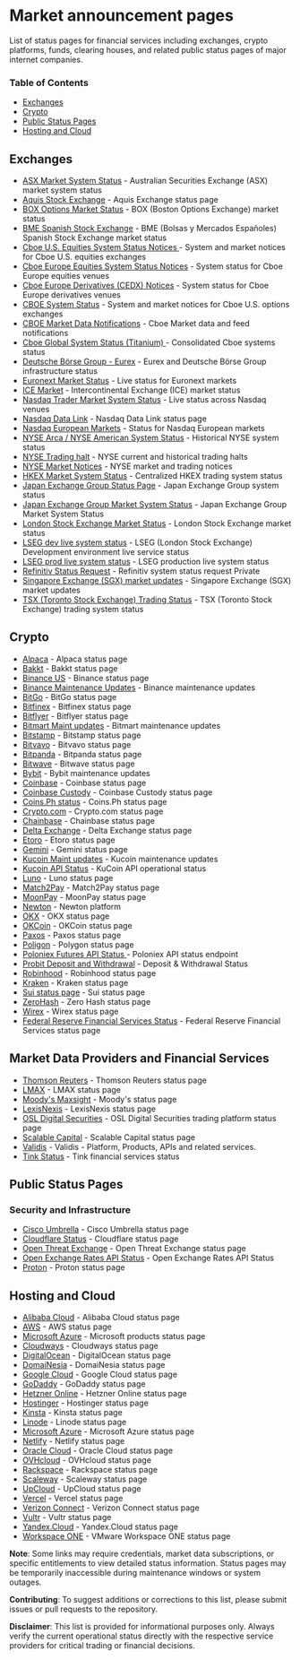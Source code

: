 # Market announcement pages

List of status pages for financial services including exchanges, crypto platforms, funds, clearing houses, 
and related public status pages of major internet companies.

### Table of Contents

* [Exchanges](#exchanges)
* [Crypto](#crypto)
* [Public Status Pages](#public-status-pages)
* [Hosting and Cloud](#hosting-and-cloud)

## Exchanges
* [ASX Market System Status](https://www.asx.com.au/markets/market-resources/system-status) - Australian Securities Exchange (ASX) market system status
* [Aquis Stock Exchange](https://www.aquis.eu/status) - Aquis Exchange status page
* [BOX Options Market Status](https://boxoptions.com/box-system-alerts/) - BOX (Boston Options Exchange) market status
* [BME Spanish Stock Exchange](https://www.bolsasymercados.es/en/market-status.html) - BME (Bolsas y Mercados Españoles) Spanish Stock Exchange market status
* [Cboe U.S. Equities System Status Notices ](https://www.cboe.com/us/equities/notices/) - System and market notices for Cboe U.S. equities exchanges
* [Cboe Europe Equities System Status Notices](https://www.cboe.com/europe/equities/notices/) - System status for Cboe Europe equities venues
* [Cboe Europe Derivatives (CEDX) Notices](https://www.cboe.com/europe/derivatives/notices/) - System status for Cboe Europe derivatives venues
* [CBOE System Status](https://www.cboe.com/us/options/notices/) - System and market notices for Cboe U.S. options exchanges
* [CBOE Market Data Notifications](https://www.cboe.com/us/options/notices/marketdata/) - Cboe Market data and feed notifications
* [Cboe Global System Status (Titanium) ](https://www.cboe.com/system_status/) - Consolidated Cboe systems status
* [Deutsche Börse Group - Eurex](https://www.deutsche-boerse.com/dbg-en/markets-services/ps-technology/service-status) - Eurex and Deutsche Börse Group infrastructure status
* [Euronext Market Status](https://live.euronext.com/en/market-status) - Live status for Euronext markets
* [ICE Market](https://www.ice.com/alerts/markets) - Intercontinental Exchange (ICE) market status
* [Nasdaq Trader Market System Status](https://www.nasdaqtrader.com/Trader.aspx?id=MarketSystemStatus) - Live status across Nasdaq venues 
* [Nasdaq Data Link](https://status.data.nasdaq.com/) - Nasdaq Data Link status page
* [Nasdaq European Markets](https://www.nasdaq.com/european-markets/status) - Status for Nasdaq European markets
* [NYSE Arca / NYSE American System Status](https://www.nyse.com/market-status/history) - Historical NYSE system status 
* [NYSE Trading halt](https://www.nyse.com/trade-halt) - NYSE current and historical trading halts
* [NYSE Market Notices](https://www.nyse.com/markets/notices) - NYSE market and trading notices 
* [HKEX Market System Status](https://www.hkex.com.hk/Global/Exchange/Market-System-Status?sc_lang=en) - Centralized HKEX trading system status
* [Japan Exchange Group Status Page](https://www.jpx.co.jp/english/systems/system-status/index.html) - Japan Exchange Group system status
* [Japan Exchange Group Market System Status](https://www.jpx.co.jp/english/systems/system-status/01.html) - Japan Exchange Group Market System Status
* [London Stock Exchange Market Status](https://www.lseg.com/markets-products-and-services/market-status) - London Stock Exchange market status
* [LSEG dev live system status](https://dev-liveservice.lseg.com/) - LSEG (London Stock Exchange) Development environment live service status
* [LSEG prod live system status](https://liveservice.lseg.com/) - LSEG production live system status
* [Refinitiv Status Request](https://fmc.refinitiv.com/checkstatus) - Refinitiv system status request Private
* [Singapore Exchange (SGX) market updates](https://www.sgx.com/securities/market-updates) - Singapore Exchange (SGX) market updates
* [TSX (Toronto Stock Exchange) Trading Status](https://www.tsx.com/en/trading/status) - TSX (Toronto Stock Exchange) trading system status

## Crypto
* [Alpaca](https://status.alpaca.markets/) - Alpaca status page
* [Bakkt](https://status.bakkt.com/) - Bakkt status page
* [Binance US](https://www.binance.us/status) - Binance status page
* [Binance Maintenance Updates](https://www.binance.com/en/support/announcement/list/157) - Binance maintenance updates
* [BitGo](https://status.bitgo.com/) - BitGo status page
* [Bitfinex](https://bitfinex.statuspage.io/) - Bitfinex status page
* [Bitflyer](https://status.bitflyer.com/) - Bitflyer status page
* [Bitmart Maint updates](https://bitmart.zendesk.com/hc/en-us/sections/7923672421147-Maintenance-and-Updates) - Bitmart maintenance updates
* [Bitstamp](https://status.bitstamp.net/) - Bitstamp status page
* [Bitvavo](https://status.bitvavo.com/) - Bitvavo status page
* [Bitpanda](https://status.bitpanda.com/) - Bitpanda status page
* [Bitwave](https://status.bitwave.io/) - Bitwave status page
* [Bybit](https://announcements.bybit.com/?category=maintenance_updates) - Bybit maintenance updates
* [Coinbase](https://status.coinbase.com/) - Coinbase status page
* [Coinbase Custody](https://status.custody.coinbase.com/) - Coinbase Custody status page
* [Coins.Ph status](https://status.coins.ph/) - Coins.Ph status page
* [Crypto.com](https://status.crypto.com/) - Crypto.com status page
* [Chainbase](https://status.chainbase.com/) - Chainbase status page
* [Delta Exchange](https://status.delta.exchange/) - Delta Exchange status page
* [Etoro](https://status.etoro.com/) - Etoro status page
* [Gemini](https://status.gemini.com/) - Gemini status page
* [Kucoin Maint updates](https://www.kucoin.com/announcement/maintenance-updates) - Kucoin maintenance updates
* [Kucoin API Status](https://api.kucoin.com/api/v1/status) - KuCoin API operational status
* [Luno](https://status.luno.com/) - Luno status page
* [Match2Pay](https://status.match2pay.com/) - Match2Pay status page
* [MoonPay](https://status.moonpay.com/) - MoonPay status page
* [Newton](https://status.newton.co/) - Newton platform
* [OKX](https://www.okx.com/status) - OKX status page
* [OKCoin](https://www.okcoin.com/status) - OKCoin status page
* [Paxos](https://status.paxos.com/) - Paxos status page
* [Poligon](https://polygonstatus.com/) - Polygon status page
* [Poloniex Futures API Status ](https://futures-api.poloniex.com/api/v1/status) - Poloniex API status endpoint
* [Probit Deposit and Withdrawal](https://www.probit.com/en-us/dw-status) - Deposit & Withdrawal Status
* [Robinhood](https://status.robinhood.com/) - Robinhood status page
* [Kraken](https://status.kraken.com/) - Kraken status page
* [Sui status page](https://status.sui.io/) - Sui status page
* [ZeroHash](https://status.zerohash.com/) - Zero Hash status page
* [Wirex](https://status.wirexapp.com/) - Wirex status page
* [Federal Reserve Financial Services Status](https://www.frbservices.org/app/status/serviceStatus.do) - Federal Reserve Financial Services status page

## Market Data Providers and Financial Services
* [Thomson Reuters](https://corporates-status.thomsonreuters.com/) - Thomson Reuters status page
* [LMAX](https://status.lmax.com/) - LMAX status page
* [Moody's Maxsight](https://status.maxsight.com/) - Moody's status page
* [LexisNexis](https://status.lexisnexisrisk.com/) - LexisNexis status page
* [OSL Digital Securities](https://status.osl.com/) - OSL Digital Securities trading platform status page
* [Scalable Capital](https://status.scalable.capital/) - Scalable Capital status page
* [Validis](https://status.validis.com/) - Validis - Platform, Products, APIs and related services.
* [Tink Status](https://status.tink.com/) - Tink financial services status


## Public Status Pages

### Security and Infrastructure
* [Cisco Umbrella](https://status.sse.security.cisco.com/) - Cisco Umbrella status page
* [Cloudflare Status](https://www.cloudflarestatus.com/) - Cloudflare status page
* [Open Threat Exchange](https://status.otx.alienvault.com//) - Open Threat Exchange status page
* [Open Exchange Rates API Status](https://status.openexchangerates.org/) - Open Exchange Rates API Status
* [Proton](https://status.proton.me/) - Proton status page

## Hosting and Cloud
* [Alibaba Cloud](https://status.alibabacloud.com/) - Alibaba Cloud status page
* [AWS](https://status.aws.amazon.com/) - AWS status page
* [Microsoft Azure](https://status.cloud.microsoft/) - Microsoft products status page
* [Cloudways](https://status.cloudways.com) - Cloudways status page
* [DigitalOcean](https://status.digitalocean.com) - DigitalOcean status page
* [DomaiNesia](https://www.domainesia.com/status) - DomaiNesia status page
* [Google Cloud](https://status.cloud.google.com/) - Google Cloud status page
* [GoDaddy](https://status.godaddy.com/) - GoDaddy status page
* [Hetzner Online](https://status.hetzner.com/) - Hetzner Online status page
* [Hostinger](https://statuspage.hostinger.com) - Hostinger status page
* [Kinsta](https://status.kinsta.com) - Kinsta status page
* [Linode](https://status.linode.com) - Linode status page
* [Microsoft Azure](https://status.azure.com/en-us/status) - Microsoft Azure status page
* [Netlify](https://www.netlifystatus.com/) - Netlify status page
* [Oracle Cloud](https://ocistatus.oraclecloud.com/) - Oracle Cloud status page
* [OVHcloud](https://www.status-ovhcloud.com) - OVHcloud status page
* [Rackspace](https://status.apps.rackspace.com) - Rackspace status page
* [Scaleway](https://status.scaleway.com/) - Scaleway status page
* [UpCloud](https://status.upcloud.com) - UpCloud status page
* [Vercel](https://www.vercel-status.com/) - Vercel status page
* [Verizon Connect](https://status.vzconnect.com/) - Verizon Connect status page
* [Vultr](https://status.vultr.com) - Vultr status page
* [Yandex.Cloud](https://status.cloud.yandex.ru/) - Yandex.Cloud status page
* [Workspace ONE](https://status.workspaceone.com) - VMware Workspace ONE status page


**Note**: Some links may require credentials, market data subscriptions, or specific entitlements to view detailed status information. 
Status pages may be temporarily inaccessible during maintenance windows or system outages.

**Contributing**: To suggest additions or corrections to this list, please submit issues or pull requests to the repository.

**Disclaimer**: This list is provided for informational purposes only. 
Always verify the current operational status directly with the respective service providers for critical trading or financial decisions.